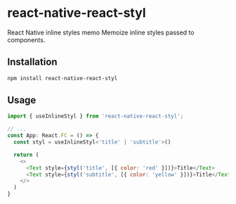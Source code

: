 # react-native-react-styl

React Native inline styles memo
Memoize inline styles passed to components.

## Installation

```sh
npm install react-native-react-styl
```

## Usage

```js
import { useInlineStyl } from 'react-native-react-styl';

// ...
const App: React.FC = () => {
  const styl = useInlineStyl<'title' | 'subtitle'>()

  return (
    <>
      <Text style={styl('title', [{ color: 'red' }])}>Title</Text>
      <Text style={styl('subtitle', [{ color: 'yellow' }])}>Title</Text>
    </>
  )
}
```
